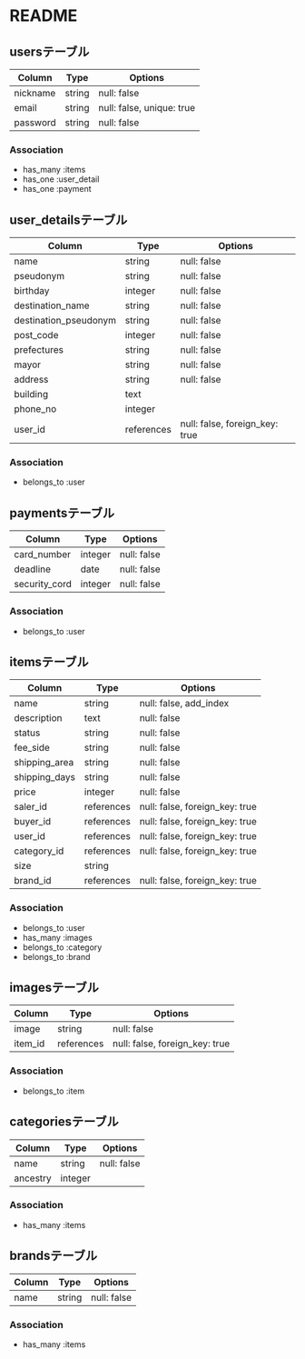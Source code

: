 # README

## usersテーブル

|Column|Type|Options|
|------|----|-------|
| nickname | string | null: false|
| email | string | null: false, unique: true |
| password | string | null: false |

### Association
- has_many :items
- has_one :user_detail
- has_one :payment


## user_detailsテーブル

|Column|Type|Options|
|------|----|-------|
| name | string | null: false |
| pseudonym | string | null: false |
| birthday | integer | null: false |
| destination_name | string | null: false |
| destination_pseudonym | string | null: false |
| post_code | integer | null: false |
| prefectures | string | null: false |
| mayor | string | null: false |
| address | string | null: false |
| building | text |  |
| phone_no | integer |  |
| user_id |references|null: false, foreign_key: true|

### Association
- belongs_to :user


## paymentsテーブル

|Column|Type|Options|
|------|----|-------|
| card_number | integer | null: false |
| deadline | date | null: false |
| security_cord | integer | null: false |

### Association
- belongs_to :user


## itemsテーブル

|Column|Type|Options|
|------|----|-------|
| name | string | null: false, add_index |
| description | text | null: false |
| status | string | null: false |
| fee_side | string | null: false |
| shipping_area | string | null: false |
| shipping_days | string | null: false |
| price | integer | null: false |
| saler_id |references|null: false, foreign_key: true|
| buyer_id | references|null: false, foreign_key: true|
| user_id |references|null: false, foreign_key: true|
| category_id |references|null: false, foreign_key: true|
| size | string |  |
| brand_id |references|null: false, foreign_key: true|

### Association
- belongs_to :user
- has_many :images
- belongs_to :category
- belongs_to :brand


## imagesテーブル

|Column|Type|Options|
|------|----|-------|
| image | string | null: false |
| item_id |references|null: false, foreign_key: true|

### Association
- belongs_to :item


## categoriesテーブル

|Column|Type|Options|
|------|----|-------|
| name | string | null: false |
| ancestry | integer ||

### Association
- has_many :items


## brandsテーブル

|Column|Type|Options|
|------|----|-------|
| name | string | null: false |

### Association
- has_many :items
